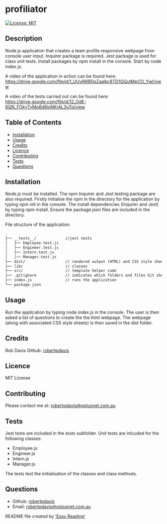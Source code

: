 # profiliator

[![License: MIT](https://img.shields.io/badge/License-MIT-yellow.svg)](https://opensource.org/licenses/MIT)

## Description
Node.js application that creates a team profile responsive webpage from console user input. Inquirer package is required. Jest package is used for class unit tests. Install packages by npm install in the console. Start by node index.js.

A video of the application in action can be found here: https://drive.google.com/file/d/1_UUvR6B5IsZaalkc8TD1QQutMpCO_YwI/view 

A video of the tests carried out can be found here: https://drive.google.com/file/d/12_OdE-6QN_FOkyTyMq8d8iqNKrAL3uTq/view

## Table of Contents
- [Installation](#installation)
- [Usage](#usage)
- [Credits](#credits)
- [Licence](#Licence)
- [Contributing](#contributing)
- [Tests](#tests)
- [Questions](#questions)

## Installation
Node.js must be installed. The npm Inquirer and Jest testing package are also required. Firstly initialise the npm in the directory for the application by typing npm init in the console. The install dependencies (Inquirer and Jest) by typing npm install. Ensure the package.json files are included in the directory.

File structure of the application:
```md
.
├── __tests__/             //jest tests
│   ├── Employee.test.js
│   ├── Engineer.test.js
│   ├── Intern.test.js
│   |── Manager.test.js
├── dist/                  // rendered output (HTML) and CSS style sheets      
├── lib/                   // classes
├── src/                   // template helper code 
├── .gitignore             // indicates which folders and files Git should ignore
├── index.js               // runs the application
└── package.json           
```

## Usage
Run the application by typing node index.js in the console. The user is then asked a list of questions to create the the html webpage. The webpage (along with associated CSS style sheets) is then saved in the dist folder.

## Credits
Rob Davis Github: [robertpdavis](https://github.com/robertpdavis)

## Licence
MIT License

## Contributing
Please contact me at: robertpdavis@optusnet.com.au

## Tests
Jest tests are included in the _tests_ subfolder. Unit tests are inlcuded for the following classes:
* Employee.js
* Engineer.js
* Intern.js
* Manager.js

The tests test the initialisation of the classes and class methods.

## Questions
* Github: [robertpdavis](https://github.com/robertpdavis)
* Email: robertpdavis@optusnet.com.au

README file created by ['Easy Readme'](https://github.com/robertpdavis/easy-readme)